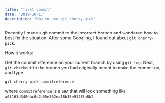 ```yaml
---
title: "first commit"
date: "2019-10-15"
description: "How to use git cherry-pick"
---
```


Recently I made a git commit to the incorrect branch and wondered how to best fix
the situation. After some Googling, I found out about `git cherry-pick`.

How it works:

Get the commit reference on your current branch by using `git log`. Next,
`git checkout` to the branch you had originally meant to make the commit on, and type

```
git cherry-pick commitreference
```

where `commitreference` is a `SHA` that will look
something like `a6f163d340eac0d2c65e362ea18b15e91485a8b2`.
